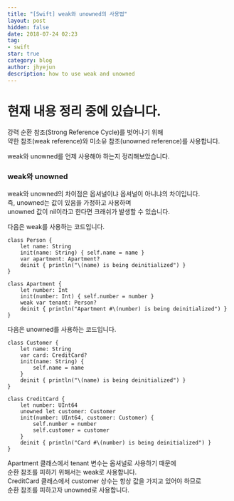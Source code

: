 ```yaml
---
title: "[Swift] weak와 unowned의 사용법"
layout: post
hidden: false
date: 2018-07-24 02:23
tag:
- swift
star: true
category: blog
author: jhyejun
description: how to use weak and unowned
---
```


# 현재 내용 정리 중에 있습니다.

강력 순환 참조(Strong Reference Cycle)를 벗어나기 위해<br>
약한 참조(weak reference)와 미소유 참조(unowned reference)를 사용합니다.<br>

weak와 unowned를 언제 사용해야 하는지 정리해보았습니다.<br>

### weak와 unowned
weak와 unowned의 차이점은 옵셔널이냐 옵셔널이 아니냐의 차이입니다.<br>
즉, unowned는 값이 있음을 가정하고 사용하며<br>
unowned 값이 nil이라고 한다면 크래쉬가 발생할 수 있습니다.<br>

다음은 weak를 사용하는 코드입니다.<br>

```
class Person {
	let name: String
	init(name: String) { self.name = name }
	var apartment: Apartment?
	deinit { println("\(name) is being deinitialized") }
}
 
class Apartment {
	let number: Int
	init(number: Int) { self.number = number }
	weak var tenant: Person?
	deinit { println("Apartment #\(number) is being deinitialized") }
}
```

다음은 unowned를 사용하는 코드입니다.<br>

```
class Customer {
	let name: String
	var card: CreditCard?
	init(name: String) {
		self.name = name
	}
	deinit { println("\(name) is being deinitialized") }
}
 
class CreditCard {
	let number: UInt64
	unowned let customer: Customer
	init(number: UInt64, customer: Customer) {
		self.number = number
		self.customer = customer
	}
	deinit { println("Card #\(number) is being deinitialized") }
}
```

Apartment 클래스에서 tenant 변수는 옵셔널로 사용하기 때문에<br>
순환 참조를 피하기 위해서는 weak로 사용합니다.<br>
CreditCard 클래스에서 customer 상수는 항상 값을 가지고 있어야 하므로<br>
순환 참조를 피하고자 unowned로 사용합니다.<br>